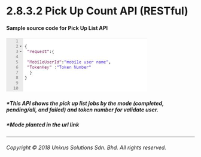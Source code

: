 # 2.8.3.2 Pick Up Count API \(RESTful\)

#### Sample source code for Pick Up List API

![](/assets/countjson.JPG)

##### \*This API shows the pick up list jobs by the mode \(completed, pending/all, and failed\) and token number for validate user.

##### \*Mode planted in the url link

---

###### Copyright © 2018 Unixus Solutions Sdn. Bhd. All rights reserved.



